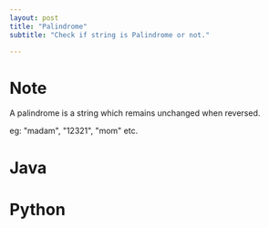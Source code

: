 ```yaml
---
layout: post
title: "Palindrome"
subtitle: "Check if string is Palindrome or not."

---
```


# Note

A palindrome is a string which remains unchanged when reversed.

eg: "madam", "12321", "mom" etc.


# Java

<script src="https://gist.github.com/abhishekbalam/1c9b097154fbedbc1834339ed333c733.js"></script>

# Python

<script src="https://gist.github.com/abhishekbalam/2b124edee358e2e714bd969e85cbb664.js"></script>